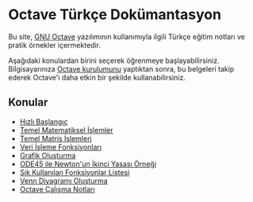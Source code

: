 # Octave Türkçe Dokümantasyon

Bu site, [GNU Octave](https://octave.org/) yazılımının kullanımıyla ilgili Türkçe eğitim notları ve pratik örnekler içermektedir.

Aşağıdaki konulardan birini seçerek öğrenmeye başlayabilirsiniz. Bilgisayarınıza [Octave kurulumunu](https://octave.org/download) yaptıktan sonra, bu belgeleri takip ederek Octave'i daha etkin bir şekilde kullanabilirsiniz.

## Konular

- [Hızlı Başlangıç](Octave_hizli_baslangic.md)
- [Temel Matematiksel İşlemler](Octave_temel_matematik.md)
- [Temel Matris İşlemleri](Octave_temel_matris.md)
- [Veri İşleme Fonksiyonları](Octave_veri_isleme.md)
- [Grafik Oluşturma](Octave_grafik_olusturma.md)
- [ODE45 ile Newton'un İkinci Yasası Örneği](Octave_ODE45_Newton.md)
- [Sık Kullanılan Fonksiyonlar Listesi](Octave_fonksiyon_listesi.md)
- [Venn Diyagramı Oluşturma](Octave_venn_diagrami.md)
- [Octave Çalışma Notları](Octave_Calisma_Notları.md)
